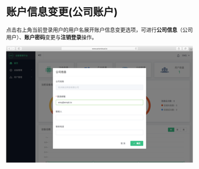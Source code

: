 # 账户信息变更(公司账户)

点击右上角当前登录用户的用户名展开账户信息变更选项，可进行**公司信息**（公司用户）、**账户密码**变更与**注销登录**操作。

![](/assets/account_change.png)

